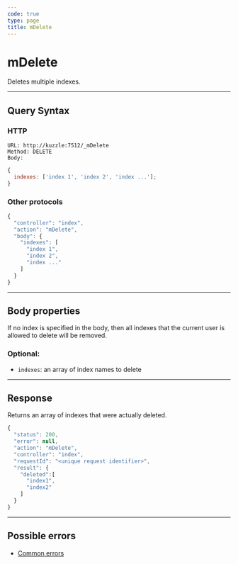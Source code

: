 ```yaml
---
code: true
type: page
title: mDelete
---
```


# mDelete



Deletes multiple indexes.

---

## Query Syntax

### HTTP

```http
URL: http://kuzzle:7512/_mDelete
Method: DELETE
Body:
```

```js
{
  indexes: ['index 1', 'index 2', 'index ...'];
}
```

### Other protocols

```js
{
  "controller": "index",
  "action": "mDelete",
  "body": {
    "indexes": [
      "index 1",
      "index 2",
      "index ..."
    ]
  }
}
```

---

## Body properties

If no index is specified in the body, then all indexes that the current user is allowed to delete will be removed.

### Optional:

- `indexes`: an array of index names to delete

---

## Response

Returns an array of indexes that were actually deleted.

```js
{
  "status": 200,
  "error": null,
  "action": "mDelete",
  "controller": "index",
  "requestId": "<unique request identifier>",
  "result": {
    "deleted":[
      "index1",
      "index2"
    ]
  }
}
```

---

## Possible errors

- [Common errors](/core/1/api/essentials/errors/#common-errors)
